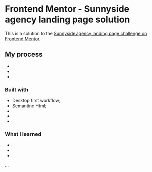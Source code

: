 # Frontend Mentor - Sunnyside agency landing page solution

This is a solution to the [Sunnyside agency landing page challenge on Frontend Mentor](https://www.frontendmentor.io/challenges/sunnyside-agency-landing-page-7yVs3B6ef). 

## My process
-
-
-
### Built with

- Desktop first workflow;
- Semantinc Html;
- 
-
-

### What I learned
-
- 
-
...